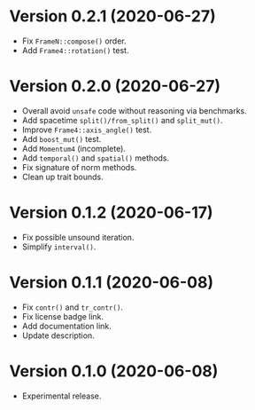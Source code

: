 # Version 0.2.1 (2020-06-27)

  * Fix `FrameN::compose()` order.
  * Add `Frame4::rotation()` test.

# Version 0.2.0 (2020-06-27)

  * Overall avoid `unsafe` code without reasoning via benchmarks.
  * Add spacetime `split()/from_split()` and `split_mut()`.
  * Improve `Frame4::axis_angle()` test.
  * Add `boost_mut()` test.
  * Add `Momentum4` (incomplete).
  * Add `temporal()` and `spatial()` methods.
  * Fix signature of norm methods.
  * Clean up trait bounds.

# Version 0.1.2 (2020-06-17)

  * Fix possible unsound iteration.
  * Simplify `interval()`.

# Version 0.1.1 (2020-06-08)

  * Fix `contr()` and `tr_contr()`.
  * Fix license badge link.
  * Add documentation link.
  * Update description.

# Version 0.1.0 (2020-06-08)

  * Experimental release.
